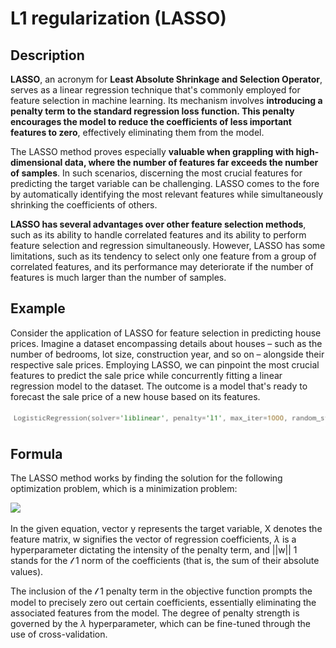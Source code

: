 # L1 regularization (LASSO)

## Description

**LASSO**, an acronym for **Least Absolute Shrinkage and Selection Operator**, serves as a linear regression technique that's commonly employed for feature selection in machine learning. Its mechanism involves **introducing a penalty term to the standard regression loss function. This penalty encourages the model to reduce the coefficients of less important features to zero**, effectively eliminating them from the model.

The LASSO method proves especially **valuable when grappling with high-dimensional data, where the number of features far exceeds the number of samples**. In such scenarios, discerning the most crucial features for predicting the target variable can be challenging. LASSO comes to the fore by automatically identifying the most relevant features while simultaneously shrinking the coefficients of others.

**LASSO has several advantages over other feature selection methods**, such as its ability to handle correlated features and its ability to perform feature selection and regression simultaneously. However, LASSO has some limitations, such as its tendency to select only one feature from a group of correlated features, and its performance may deteriorate if the number of features is much larger than the number of samples.

## Example

Consider the application of LASSO for feature selection in predicting house prices. Imagine a dataset encompassing details about houses – such as the number of bedrooms, lot size, construction year, and so on – alongside their respective sale prices. Employing LASSO, we can pinpoint the most crucial features to predict the sale price while concurrently fitting a linear regression model to the dataset. The outcome is a model that's ready to forecast the sale price of a new house based on its features.

![](l1_regularization/image2.jpg)

## Formula

The LASSO method works by finding the solution for the following optimization problem, which is a minimization problem:

<img src="image1.png" style="width:2.00388in" />

In the given equation, vector y represents the target variable, X denotes the feature matrix, w signifies the vector of regression coefficients, $\lambda$ is a hyperparameter dictating the intensity of the penalty term, and ||w|| 1 stands for the 𝓁 1 norm of the coefficients (that is, the sum of their absolute values).

The inclusion of the 𝓁 1 penalty term in the objective function prompts the model to precisely zero out certain coefficients, essentially eliminating the associated features from the model. The degree of penalty strength is governed by the $\lambda$ hyperparameter, which can be fine-tuned through the use of cross-validation.
